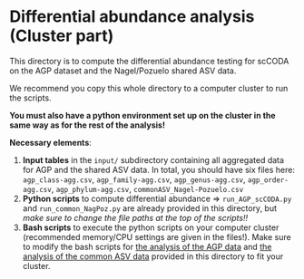 # Differential abundance analysis (Cluster part)

This directory is to compute the differential abundance testing for scCODA on the AGP dataset and the Nagel/Pozuelo shared ASV data.

We recommend you copy this whole directory to a computer cluster to run the scripts. 

**You must also have a python environment set up on the cluster in the same way as for the rest of the analysis!**


**Necessary elements**:
1. **Input tables** in the `input/` subdirectory containing all aggregated data for AGP and the shared ASV data. 
In total, you should have six files here:
`agp_class-agg.csv`, `agp_family-agg.csv`, `agp_genus-agg.csv`, `agp_order-agg.csv`, `agp_phylum-agg.csv`, `commonASV_Nagel-Pozuelo.csv`
3. **Python scripts** to compute differential abundance => `run_AGP_scCODA.py` and `run_common_NagPoz.py` are already provided in this directory, but _make sure to change the file paths at the top of the scripts!!_
4. **Bash scripts** to execute the python scripts on your computer cluster (recommended memory/CPU settings are given in the files!). Make sure to modify the bash scripts for [the analysis of the AGP data](./scCODA_AGP_job.sh) and [the analysis of the common ASV data](./scCODA_AGP_job.sh) provided in this directory to fit your cluster.
